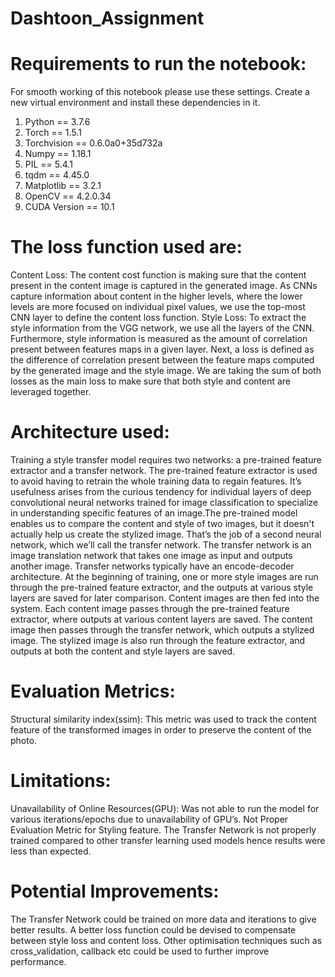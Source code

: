 # Dashtoon_Assignment
# Requirements to run the notebook:
For smooth working of this notebook please use these settings. Create a new virtual environment and install these dependencies in it.
1. Python == 3.7.6
2. Torch == 1.5.1
3. Torchvision == 0.6.0a0+35d732a
4. Numpy == 1.18.1
5. PIL == 5.4.1
6. tqdm == 4.45.0
7. Matplotlib == 3.2.1
8. OpenCV == 4.2.0.34
9. CUDA Version == 10.1


# The loss function used are:
Content Loss: The content cost function is making sure that the content present in the content image is captured in the generated image. As CNNs capture information about content in the higher levels, where the lower levels are more focused on individual pixel values, we use the top-most CNN layer to define the content loss function.
Style Loss: To extract the style information from the VGG network, we use all the layers of the CNN. Furthermore, style information is measured as the amount of correlation present between features maps in a given layer. Next, a loss is defined as the difference of correlation present between the feature maps computed by the generated image and the style image.
We are taking the sum of both losses as the main loss to make sure that both style and content are leveraged together.

# Architecture used:
Training a style transfer model requires two networks: a pre-trained feature extractor and a transfer network. The pre-trained feature extractor is used to avoid having to retrain the whole training data to regain features. It’s usefulness arises from the curious tendency for individual layers of deep convolutional neural networks trained for image classification to specialize in understanding specific features of an image.The pre-trained model enables us to compare the content and style of two images, but it doesn't actually help us create the stylized image. That’s the job of a second neural network, which we’ll call the transfer network. The transfer network is an image translation network that takes one image as input and outputs another image. Transfer networks typically have an encode-decoder architecture. At the beginning of training, one or more style images are run through the pre-trained feature extractor, and the outputs at various style layers are saved for later comparison. Content images are then fed into the system. Each content image passes through the pre-trained feature extractor, where outputs at various content layers are saved. The content image then passes through the transfer network, which outputs a stylized image. The stylized image is also run through the feature extractor, and outputs at both the content and style layers are saved.

# Evaluation Metrics:
Structural similarity index(ssim): This metric was used to track the content feature of the transformed images in order to preserve the content of the photo.

# Limitations:
Unavailability of Online Resources(GPU): Was not able to run the model for various iterations/epochs due to unavailability of GPU’s.
Not Proper Evaluation Metric for Styling feature.
The Transfer Network is not properly trained compared to other transfer learning used models hence results were less than expected.

# Potential Improvements:
The Transfer Network could be trained on more data and iterations to give better results.
A better loss function could be devised to compensate between style loss and content loss.
Other optimisation techniques such as cross_validation, callback etc could be used to further improve performance.



